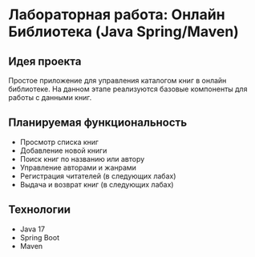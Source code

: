 # Лабораторная работа: Онлайн Библиотека (Java Spring/Maven)

## Идея проекта

Простое приложение для управления каталогом книг в онлайн библиотеке.
На данном этапе реализуются базовые компоненты для работы с данными книг.

## Планируемая функциональность 

*   Просмотр списка книг
*   Добавление новой книги
*   Поиск книг по названию или автору
*   Управление авторами и жанрами
*   Регистрация читателей (в следующих лабах)
*   Выдача и возврат книг (в следующих лабах)

## Технологии

*   Java 17
*   Spring Boot
*   Maven